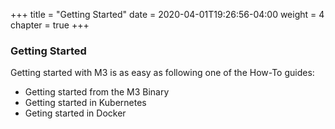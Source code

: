 +++
title = "Getting Started"
date = 2020-04-01T19:26:56-04:00
weight = 4
chapter = true
+++

### Getting Started

 Getting started with M3 is as easy as following one of the How-To guides:
 * Getting started from the M3 Binary
 * Getting started in Kubernetes 
 * Geting started in Docker 